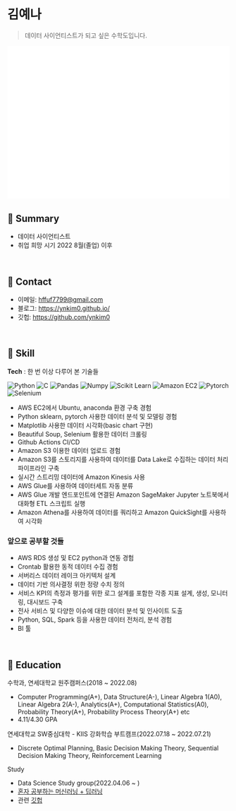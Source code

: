 # 김예나
>데이터 사이언티스트가 되고 싶은 수학도입니다.

![Metrics](/github-metrics-ynkim0.svg)


## :pushpin: Summary
- 데이터 사이언티스트
- 취업 희망 시기 2022 8월(졸업) 이후

</br>

## :pushpin: Contact
- 이메일: hffuf7799@gmail.com
- 블로그: https://ynkim0.github.io/
- 깃헙: https://github.com/ynkim0

</br>

## :pushpin: Skill
**Tech** : 한 번 이상 다루어 본 기술들

![Python](https://img.shields.io/badge/-Python-blue?&logo=python&logoColor=ffffff)
![C](https://img.shields.io/badge/-C-lightgrey?&logo=c&logoColor=ffffff)
![Pandas](https://img.shields.io/badge/-Pandas-purple?&logo=pandas&logoColor=ffffff)
![Numpy](https://img.shields.io/badge/-Numpy-darkblue?&logo=numpy&logoColor=ffffff)
![Scikit Learn](https://img.shields.io/badge/-Scikit%20Learn-orange?&logo=scikitlearn&logoColor=ffffff)
![Amazon EC2](https://img.shields.io/badge/-AWS%20EC2-green?&logo=ec2&logoColor=ffffff)
![Pytorch](https://img.shields.io/badge/-Pytorch-red?&logo=amazon&logoColor=ffffff)
![Selenium](https://img.shields.io/badge/-Selenium-red?&logo=selenium&logoColor=ffffff)

- AWS EC2에서 Ubuntu, anaconda 환경 구축 경험
- Python sklearn, pytorch 사용한 데이터 분석 및 모델링 경험
- Matplotlib 사용한 데이터 시각화(basic chart 구현)
- Beautiful Soup, Selenium 활용한 데이터 크롤링
- Github Actions CI/CD
- Amazon S3 이용한 데이터 업로드 경험
- Amazon S3를 스토리지를 사용하여 데이터를 Data Lake로 수집하는 데이터 처리 파이프라인 구축
- 실시간 스트리밍 데이터에 Amazon Kinesis 사용
- AWS Glue를 사용하여 데이터세트 자동 분류
- AWS Glue 개발 엔드포인트에 연결된 Amazon SageMaker Jupyter 노트북에서 대화형 ETL 스크립트 실행
- Amazon Athena를 사용하여 데이터를 쿼리하고 Amazon QuickSight를 사용하여 시각화


### 앞으로 공부할 것들
- AWS RDS 생성 및 EC2 python과 연동 경험
- Crontab 활용한 동적 데이터 수집 경험
- 서버리스 데이터 레이크 아키텍처 설계
- 데이터 기반 의사결정 위한 정량 수치 정의
- 서비스 KPI의 측정과 평가를 위한 로그 설계를 포함한 각종 지표 설계, 생성, 모니터링, 대시보드 구축
- 전사 서비스 및 다양한 이슈에 대한 데이터 분석 및 인사이트 도출
-  Python, SQL, Spark 등을 사용한 데이터 전처리, 분석 경험
-  BI 툴

</br>

## :pushpin: Education
수학과, 연세대학교 원주캠퍼스(2018 ~ 2022.08)
- Computer Programming(A+), Data Structure(A-), Linear Algebra 1(A0), Linear Algebra 2(A-), Analytics(A+), Computational Statistics(A0), Probability Theory(A+), Probability Process Theory(A+) etc
- 4.11/4.30 GPA

연세대학교 SW중심대학 - KIIS 강화학습 부트캠프(2022.07.18 ~ 2022.07.21)
- Discrete Optimal Planning, Basic Decision Making Theory, Sequential Decision Making Theory, Reinforcement Learning

Study
- Data Science Study group(2022.04.06 ~ )
- [혼자 공부하는 머신러닝 + 딥러닝](https://books.google.co.kr/books?id=9Q0REAAAQBAJ&printsec=frontcover&dq=%ED%98%BC%EC%9E%90+%EA%B3%B5%EB%B6%80%ED%95%98%EB%8A%94+%EB%A8%B8%EC%8B%A0%EB%9F%AC%EB%8B%9D&hl=ko&sa=X&ved=2ahUKEwifqZKu2cz3AhXbmlYBHS5_D6gQ6AF6BAgJEAI#v=onepage&q=%ED%98%BC%EC%9E%90%20%EA%B3%B5%EB%B6%80%ED%95%98%EB%8A%94%20%EB%A8%B8%EC%8B%A0%EB%9F%AC%EB%8B%9D&f=false)
- 관련 [깃헙](https://github.com/yonseimath/data-science-2022-biginner)
